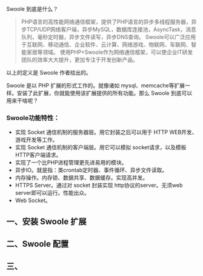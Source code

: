 
Swoole 到底是什么？

> PHP语言的高性能网络通信框架，提供了PHP语言的异步多线程服务器，异步TCP/UDP网络客户端，异步MySQL，数据库连接池，AsyncTask，消息队列，毫秒定时器，异步文件读写，异步DNS查询。
Swoole可以广泛应用于互联网、移动通信、企业软件、云计算、网络游戏、物联网、车联网、智能家居等领域。 使用PHP+Swoole作为网络通信框架，可以使企业IT研发团队的效率大大提升，更加专注于开发创新产品。

以上的定义是 Swoole 作者给出的。

Swoole 是以 PHP 扩展的形式工作的。就像诸如 mysql、memcache等扩展一样。安装了此扩展，你就能使用该扩展提供的所有功能。那么 Swoole 到底可以用来干啥呢？

### Swoole功能特性：
+ 实现 Socket 通信机制的服务器层。用它封装之后可以用于 HTTP WEB开发、游戏开发等工作。
+ 实现 Socket 通信机制的客户端层。用它可以模拟 socket请求，以及模板HTTP客户端请求。
+ 实现了一个比PHP进程管理更先进易用的模块。
+ 异步IO。就是指：类crontab定时器、事件循环、异步文件读取。
+ 内存操作。内存锁、数据共享、数据缓存。实现高并发。
+ HTTPS Server。通过对 socket 封装实现 http协议的server。无须web server即可以运行。性能出众。
+ Web Socket。


## 一、安装 Swoole 扩展

## 二、Swoole 配置

## 三、